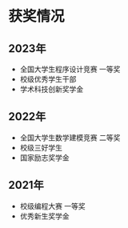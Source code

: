 # 获奖情况

## 2023年
- 全国大学生程序设计竞赛 一等奖
- 校级优秀学生干部
- 学术科技创新奖学金

## 2022年
- 全国大学生数学建模竞赛 二等奖
- 校级三好学生
- 国家励志奖学金

## 2021年
- 校级编程大赛 一等奖
- 优秀新生奖学金